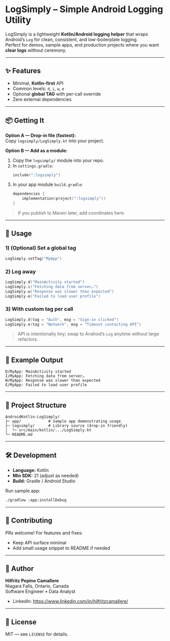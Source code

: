 # LogSimply – Simple Android Logging Utility

LogSimply is a lightweight **Kotlin/Android logging helper** that wraps Android’s `Log` for clean, consistent, and low-boilerplate logging.  
Perfect for demos, sample apps, and production projects where you want **clear logs** without ceremony.

---

## ✨ Features

- Minimal, **Kotlin-first** API
- Common levels: `d`, `i`, `w`, `e`
- Optional **global TAG** with per-call override
- Zero external dependencies

---

## 📦 Getting It

**Option A — Drop-in file (fastest):**  
Copy `logsimply/LogSimply.kt` into your project.

**Option B — Add as a module:**  
1. Copy the `logsimply/` module into your repo.  
2. In `settings.gradle`:
   ```kotlin
   include(":logsimply")
   ```
3. In your app module `build.gradle`:
   ```kotlin
   dependencies {
       implementation(project(":logsimply"))
   }
   ```

> If you publish to Maven later, add coordinates here.

---

## 🚀 Usage

### 1) (Optional) Set a global tag
```kotlin
LogSimply.setTag("MyApp")
```

### 2) Log away
```kotlin
LogSimply.d("MainActivity started")
LogSimply.i("Fetching data from server…")
LogSimply.w("Response was slower than expected")
LogSimply.e("Failed to load user profile")
```

### 3) With custom tag per call
```kotlin
LogSimply.d(tag = "Auth", msg = "Sign-in clicked")
LogSimply.e(tag = "Network", msg = "Timeout contacting API")
```

> API is intentionally tiny; swap to Android’s `Log` anytime without large refactors.

---

## 🧪 Example Output

```
D/MyApp: MainActivity started
I/MyApp: Fetching data from server…
W/MyApp: Response was slower than expected
E/MyApp: Failed to load user profile
```

---

## 📂 Project Structure

```
AndroidKotlin-LogSimply/
├─ app/            # Sample app demonstrating usage
├─ logsimply/      # Library source (drop-in friendly)
│  └─ src/main/kotlin/.../LogSimply.kt
└─ README.md
```

---

## 🛠️ Development

- **Language:** Kotlin
- **Min SDK:** 21 (adjust as needed)
- **Build:** Gradle / Android Studio

Run sample app:
```bash
./gradlew :app:installDebug
```

---

## 🤝 Contributing

PRs welcome! For features and fixes:
- Keep API surface minimal
- Add small usage snippet to README if needed

---

## 👤 Author

**Hilfritz Pepino Camallere**  
Niagara Falls, Ontario, Canada  
Software Engineer • Data Analyst

- LinkedIn: https://www.linkedin.com/in/hilfritzcamallere/

---

## 📜 License

MIT — see `LICENSE` for details.
